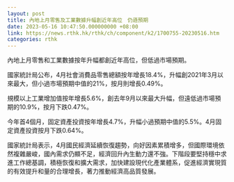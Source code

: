 ```yaml
---
layout: post
title: 內地上月零售及工業數據升幅創近年高位　仍遜預期
date: 2023-05-16 10:47:50.000000000 +08:00
link: https://news.rthk.hk/rthk/ch/component/k2/1700755-20230516.htm
categories: rthk
---
```


內地上月零售和工業數據按年升幅都創近年高位，但低過市場預期。

國家統計局公布，4月社會消費品零售總額按年增長18.4%，升幅創2021年3月以來最大，但小過市場預期中值的21%，按月則增長0.49%。

規模以上工業增加值按年增長5.6%，創去年9月以來最大升幅，但遠低過市場預期的10.9%，按月下跌0.47%。

今年首4個月，固定資產投資按年增長4.7%，升幅小過預期中值的5.5%。4月固定資產投資按月下跌0.64%。

國家統計局表示，4月國民經濟延續恢復趨勢，向好因素累積增多，但國際環境依然複雜嚴峻，國內需求仍顯不足，經濟回升內生動力還不強。下階段要堅持穩中求進工作總基調，積極恢復和擴大需求，加快建設現代化產業體系，促進經濟實現質的有效提升和量的合理增長，著力推動經濟高品質發展。
